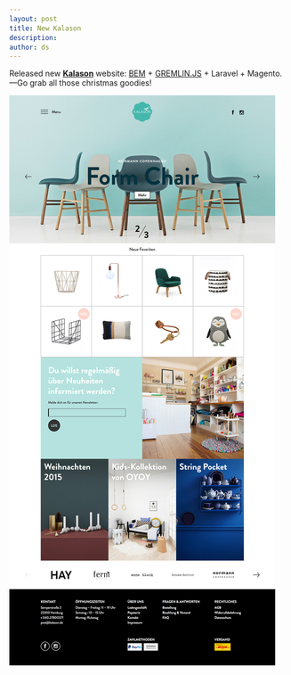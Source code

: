 ```yaml
---
layout: post
title: New Kalason
description:
author: ds
---
```


Released new __[Kalason](https://kalason.de)__ website: [BEM](http://blog.decaf.de/2015/09/11/once-more-bem/) + [GREMLIN.JS](http://grml.in) + Laravel + Magento.
—Go grab all those christmas goodies!

[![Kalason](/content/images/2015/12/kalason.jpg)](https://kalason.de)
